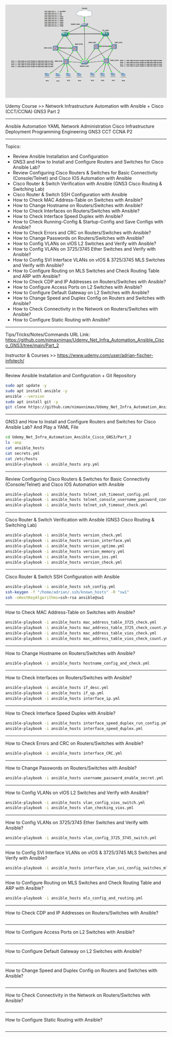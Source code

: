 ![Alt text](image.png)


Udemy Course >> Network Infrastructure Automation with Ansible + Cisco (CCT/CCNA) GNS3 Part 2

**********

Ansible Automation YAML Network Administration Cisco Infrastructure Deployment Programming Engineering GNS3 CCT CCNA P2

**********

Topics:
- Review Ansible Installation and Configuration
- GNS3 and How to Install and Configure Routers and Switches for Cisco Ansible Lab?
- Review Configuring Cisco Routers & Switches for Basic Connectivity (Console/Telnet) and Cisco IOS Automation with Ansible
- Cisco Router & Switch Verification with Ansible (GNS3 Cisco Routing & Switching Lab)
- Cisco Router & Switch SSH Configuration with Ansible
- How to Check MAC Address-Table on Switches with Ansible?
- How to Change Hostname on Routers/Switches with Ansible?
- How to Check Interfaces on Routers/Switches with Ansible?
- How to Check Interface Speed Duplex with Ansible?
- How to Check Running-Config & Startup-Config and Save Configs with Ansible?
- How to Check Errors and CRC on Routers/Switches with Ansible?
- How to Change Passwords on Routers/Switches with Ansible?
- How to Config VLANs on vIOS L2 Switches and Verify with Ansible?
- How to Config VLANs on 3725/3745 Ether Switches and Verify with Ansible?
- How to Config SVI Interface VLANs on vIOS & 3725/3745 MLS Switches and Verify with Ansible?
- How to Configure Routing on MLS Switches and Check Routing Table and ARP with Ansible?
- How to Check CDP and IP Addresses on Routers/Switches with Ansible?
- How to Configure Access Ports on L2 Switches with Ansible?
- How to Configure Default Gateway on L2 Switches with Ansible?
- How to Change Speed and Duplex Config on Routers and Switches with Ansible?
- How to Check Connectivity in the Network on Routers/Switches with Ansible?
- How to Configure Static Routing with Ansible?

**********

Tips/Tricks/Notes/Commands URL Link: https://github.com/nimaxnimax/Udemy_Net_Infra_Automation_Ansible_Cisco_GNS3/tree/main/Part_2

Instructor & Courses >> https://www.udemy.com/user/adrian-fischer-infotech/

**********

Review Ansible Installation and Configuration + Git Repository

```bash
sudo apt update -y
sudo apt install ansible -y
ansible --version
sudo apt install git -y
git clone https://github.com/nimaxnimax/Udemy_Net_Infra_Automation_Ansible_Cisco_GNS3.git
```

**********

GNS3 and How to Install and Configure Routers and Switches for Cisco Ansible Lab? And Play a YAML File

```bash
cd Udemy_Net_Infra_Automation_Ansible_Cisco_GNS3/Part_2
ls -anp
cat ansible_hosts
cat secrets.yml
cat /etc/hosts
ansible-playbook -i ansible_hosts arp.yml
```

**********

Review Configuring Cisco Routers & Switches for Basic Connectivity (Console/Telnet) and Cisco IOS Automation with Ansible

```bash
ansible-playbook -i ansible_hosts telnet_ssh_timeout_config.yml 
ansible-playbook -i ansible_hosts telnet_console_username_password_config.yml 
ansible-playbook -i ansible_hosts telnet_ssh_timeout_check.yml 
```

**********

Cisco Router & Switch Verification with Ansible (GNS3 Cisco Routing & Switching Lab)

```bash
ansible-playbook -i ansible_hosts version_check.yml
ansible-playbook -i ansible_hosts version_interface.yml 
ansible-playbook -i ansible_hosts version_uptime.yml 
ansible-playbook -i ansible_hosts version_memory.yml 
ansible-playbook -i ansible_hosts version_ios.yml 
ansible-playbook -i ansible_hosts version_check.yml
```

**********

Cisco Router & Switch SSH Configuration with Ansible

```bash
ansible-playbook -i ansible_hosts ssh_config.yml 
ssh-keygen -f "/home/adrian/.ssh/known_hosts" -R "sw1"
ssh -oHostKeyAlgorithms=ssh-rsa ansible@sw1
```

**********

How to Check MAC Address-Table on Switches with Ansible?

```bash
ansible-playbook -i ansible_hosts mac_address_table_3725_check.yml 
ansible-playbook -i ansible_hosts mac_address_table_3725_check_count.yml 
ansible-playbook -i ansible_hosts mac_address_table_vios_check.yml 
ansible-playbook -i ansible_hosts mac_address_table_vios_check_count.yml 
```

**********

How to Change Hostname on Routers/Switches with Ansible?

```bash
ansible-playbook -i ansible_hosts hostname_config_and_check.yml
```

**********

How to Check Interfaces on Routers/Switches with Ansible?

```bash
ansible-playbook -i ansible_hosts if_desc.yml
ansible-playbook -i ansible_hosts if_up.yml
ansible-playbook -i ansible_hosts interface_ip.yml
```

**********

How to Check Interface Speed Duplex with Ansible?

```bash
ansible-playbook -i ansible_hosts interface_speed_duplex_run_config.yml
ansible-playbook -i ansible_hosts interface_speed_duplex.yml
```

**********

How to Check Errors and CRC on Routers/Switches with Ansible?

```bash
ansible-playbook -i ansible_hosts interface_CRC.yml
```

**********

How to Change Passwords on Routers/Switches with Ansible?

```bash
ansible-playbook -i ansible_hosts username_password_enable_secret.yml
```

**********

How to Config VLANs on vIOS L2 Switches and Verify with Ansible?

```bash
ansible-playbook -i ansible_hosts vlan_config_vios_switch.yml
ansible-playbook -i ansible_hosts vlan_checking_vios.yml
```

**********

How to Config VLANs on 3725/3745 Ether Switches and Verify with Ansible?

```bash
ansible-playbook -i ansible_hosts vlan_config_3725_3745_switch.yml
```

**********

How to Config SVI Interface VLANs on vIOS & 3725/3745 MLS Switches and Verify with Ansible?

```bash
ansible-playbook -i ansible_hosts interface_vlan_svi_config_switches_mls.yml
```

**********

How to Configure Routing on MLS Switches and Check Routing Table and ARP with Ansible?

```bash
ansible-playbook -i ansible_hosts mls_config_and_routing.yml
```

**********

How to Check CDP and IP Addresses on Routers/Switches with Ansible?

```bash

```

**********

How to Configure Access Ports on L2 Switches with Ansible?

```bash

```

**********

How to Configure Default Gateway on L2 Switches with Ansible?

```bash

```

**********

How to Change Speed and Duplex Config on Routers and Switches with Ansible?

```bash

```

**********

How to Check Connectivity in the Network on Routers/Switches with Ansible?

```bash

```

**********

How to Configure Static Routing with Ansible?

```bash

```

**********

